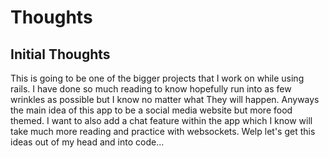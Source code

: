 # Thoughts

## Initial Thoughts

This is going to be one of the bigger projects that I work on while using rails. I have done so much
reading to know hopefully run into as few wrinkles as possible but I know no matter what They will happen.
Anyways the main idea of this app to be a social media website but more food themed. I want to also
add a chat feature within the app which I know will take much more reading and practice with websockets.
Welp let's get this ideas out of my head and into code...
